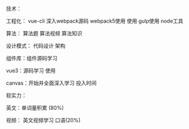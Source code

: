 技术：

工程化： vue-cli 深入webpack源码 webpack5使用 使用 gulp使用 node工具

算法： 算法题 算法视频 算法知识

设计模式： 代码设计 架构

组件库：组件源码学习

vue3：源码学习 使用

canvas：开始并全面深入学习 投入时间


软实力：

英文：单词量积累 (80%)

视频： 英文视频学习 口语(20%)












